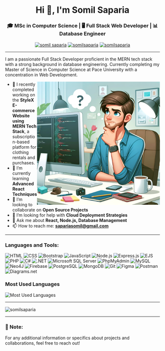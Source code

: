 
<h1 align="center">Hi 👋, I'm Somil Saparia</h1>

<h3 align="center">🎓 MSc in Computer Science | 🖥️ Full Stack Web Developer | 📊 Database Engineer</h3>

<p align="center">
  <a href="https://www.linkedin.com/in/somilsaparia/" target="blank"><img align="center" src="https://raw.githubusercontent.com/rahuldkjain/github-profile-readme-generator/master/src/images/icons/Social/linked-in-alt.svg" alt="somil saparia" height="30" width="40" /></a>
  <a href="https://github.com/somilsaparia" target="blank"><img align="center" src="https://raw.githubusercontent.com/rahuldkjain/github-profile-readme-generator/master/src/images/icons/Social/github.svg" alt="somilsaparia" height="30" width="40" /></a>
  <a href="https://somilsaparia.github.io/Portfolio/" target="blank"><img align="center" src="https://img.icons8.com/fluent/48/000000/domain.png" alt="somilsaparia" height="30" width="40" /></a>
</p>

---

I am a passionate Full Stack Developer proficient in the MERN tech stack with a strong background in database engineering. Currently completing my Master of Science in Computer Science at Pace University with a concentration in Web Development.

<img align="right" alt="Coding" width="400" src="./assets/Web Developer.webp">

- 🔭 I recently completed working on the **StyleX E-commerce Website using MERN Tech Stack**, a subscription-based platform for clothing rentals and purchases.
- 🌱 I’m currently learning **Advanced React Techniques**
- 👯 I’m looking to collaborate on **Open Source Projects**
- 🤔 I’m looking for help with **Cloud Deployment Strategies**
- 💬 Ask me about **React, Node.js, Database Management**
- 📫 How to reach me: **[sapariasomil@gmail.com](mailto:sapariasomil@gmail.com)**

---

### Languages and Tools:
![HTML](https://img.shields.io/badge/html5-%23E34F26.svg?style=for-the-badge&logo=html5&logoColor=white)
![CSS](https://img.shields.io/badge/css3-%231572B6.svg?style=for-the-badge&logo=css3&logoColor=white)
![Bootstrap](https://img.shields.io/badge/Bootstrap-%23563D7C.svg?style=for-the-badge&logo=bootstrap&logoColor=white)
![JavaScript](https://img.shields.io/badge/javascript-%23ED8B00.svg?style=for-the-badge&logo=javascript&logoColor=white)
![Node.js](https://img.shields.io/badge/node.js-%2343853D.svg?style=for-the-badge&logo=node.js&logoColor=white)
![Express.js](https://img.shields.io/badge/Express.js-%23404d59.svg?style=for-the-badge)
![EJS](https://img.shields.io/badge/EJS-%2300f.svg?style=for-the-badge&logo=ejs&logoColor=white)
![PHP](https://img.shields.io/badge/php-%23777BB4.svg?style=for-the-badge&logo=php&logoColor=white)
![C#](https://img.shields.io/badge/C%23-%23239120.svg?style=for-the-badge&logo=c-sharp&logoColor=white)
![.NET](https://img.shields.io/badge/.NET-%23512BD4.svg?style=for-the-badge&logo=.net&logoColor=white)
![Microsoft SQL Server](https://img.shields.io/badge/Microsoft%20SQL%20Server-%23CC2927.svg?style=for-the-badge&logo=microsoft%20sql%20server&logoColor=white)
![PhpMyAdmin](https://img.shields.io/badge/PhpMyAdmin-%236C78AF.svg?style=for-the-badge&logo=phpmyadmin&logoColor=white)
![MySQL](https://img.shields.io/badge/mysql-%2300f.svg?style=for-the-badge&logo=mysql&logoColor=white)
![Neo4J](https://img.shields.io/badge/Neo4j-008CC1?style=for-the-badge&logo=neo4j&logoColor=white)
![Firebase](https://img.shields.io/badge/Firebase-%23FFCA28.svg?style=for-the-badge&logo=firebase&logoColor=white)
![PostgreSQL](https://img.shields.io/badge/PostgreSQL-%23316192.svg?style=for-the-badge&logo=postgresql&logoColor=white)
![MongoDB](https://img.shields.io/badge/MongoDB-%234ea94b.svg?style=for-the-badge&logo=mongodb&logoColor=white)
![Git](https://img.shields.io/badge/git-%23F05033.svg?style=for-the-badge&logo=git&logoColor=white)
![Figma](https://img.shields.io/badge/Figma-%23F24E1E.svg?style=for-the-badge&logo=figma&logoColor=white)
![Postman](https://img.shields.io/badge/Postman-%23FF6C37.svg?style=for-the-badge&logo=postman&logoColor=white)
![Diagrams.net](https://img.shields.io/badge/Diagrams.net-%23007ACC.svg?style=for-the-badge&logo=diagrams.net&logoColor=white)

### Most Used Languages
![Most Used Languages](https://github-readme-stats.vercel.app/api/top-langs/?username=somilsaparia&theme=blue-green&layout=compact)

---

<p><img align="center" src="https://github-readme-streak-stats.herokuapp.com/?user=somilsaparia&" alt="somilsaparia" /></p>

---

### 📄 Note:
For any additional information or specifics about projects and collaborations, feel free to reach out!

